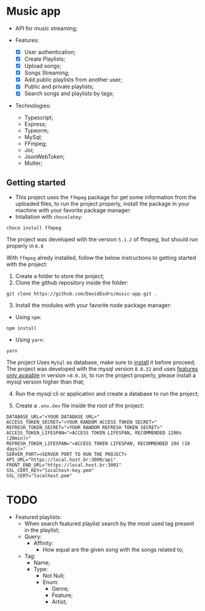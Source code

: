 # Music app
- API for music streaming;

- Features:
    - [X] User authentication;
    - [X] Create Playlists;
    - [X] Upload songs;
    - [X] Songs Streaming;
    - [X] Add public playlists from another user;
    - [X] Public and private playlists;
    - [X] Search songs and playlists by tags;
    
- Technologies:
    - Typescript;
    - Express;
    - Typeorm;
    - MySql;
    - FFmpeg;
    - Joi;
    - JsonWebToken;
    - Multer;

## Getting started
- This project uses the `ffmpeg` package for get some information from the uploaded files, to run the project properly, install the package in your machine with your favorite package manager:
- Intallation with `chocolatey`:
```console
choco install ffmpeg
```
The project was developed with the version `5.1.2` of ffmpeg, but should run properly in `6.0`

With `ffmpeg` alredy installed, follow the below instructions to getting started with the project:
1. Create a folder to store the project;
2. Clone the github repository inside the folder:
```
git clone https://github.com/DavidEsdrs/music-app.git .
```
3. Install the modules with your favorite node package manager:
- Using `npm`:
```
npm install
```
- Using `yarn`:
```
yarn
```

The project Uses `MySql` as database, make sure to [install](https://dev.mysql.com/downloads/installer/) it before proceed;
The project was developed with the mysql version `8.0.32` and uses [features only avaiable](https://dev.mysql.com/blog-archive/mysql-8-0-16-introducing-check-constraint/) in version `>8.0.16`, to run the project properly, please install a mysql version higher than that;

4. Run the mysql cli or application and create a database to run the project;

5. Create a `.env.dev` file inside the root of the project:
```env
DATABASE_URL="<YOUR DATABASE URL>"
ACCESS_TOKEN_SECRET="<YOUR RANDOM ACCESS TOKEN SECRET>"
REFRESH_TOKEN_SECRET="<YOUR RANDOM REFRESH TOKEN SECRET>"
ACCESS_TOKEN_LIFESPAN="<ACCESS TOKEN LIFESPAN, RECOMMENDED 1200s (20min)>"
REFRESH_TOKEN_LIFESPAN="<ACCESS TOKEN LIFESPAN, RECOMMENDED 10d (10 days)>"
SERVER_PORT=<SERVER PORT TO RUN THE PROJECT>
API_URL="https://local.host.br:3000/api"
FRONT_END_URL="https://local.host.br:3001"
SSL_CERT_KEY="localhost-key.pem"
SSL_CERT="localhost.pem"
```


# TODO
- Featured playlists:
    * When search featured playlist search by the most used tag present in the playlist;
    * Query:
        - Affinity:
            * How equal are the given song with the songs related to;
    * Tag:
        - Name;
        - Type:
            * Not Null;
            * Enum:
                - Genre;
                - Feature;
                - Artist;